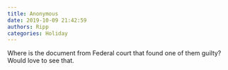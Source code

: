 ```yaml
---
title: Anonymous
date: 2019-10-09 21:42:59
authors: Ripp
categories: Holiday
---
```


 Where is the document from Federal court that found one of them guilty?  Would love to see that.